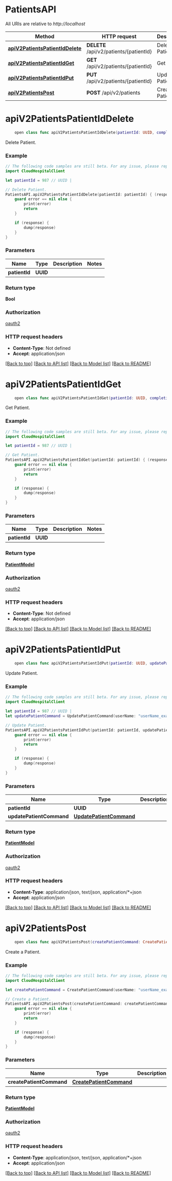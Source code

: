# PatientsAPI

All URIs are relative to *http://localhost*

Method | HTTP request | Description
------------- | ------------- | -------------
[**apiV2PatientsPatientIdDelete**](PatientsAPI.md#apiv2patientspatientiddelete) | **DELETE** /api/v2/patients/{patientId} | Delete Patient.
[**apiV2PatientsPatientIdGet**](PatientsAPI.md#apiv2patientspatientidget) | **GET** /api/v2/patients/{patientId} | Get Patient.
[**apiV2PatientsPatientIdPut**](PatientsAPI.md#apiv2patientspatientidput) | **PUT** /api/v2/patients/{patientId} | Update Patient.
[**apiV2PatientsPost**](PatientsAPI.md#apiv2patientspost) | **POST** /api/v2/patients | Create a Patient.


# **apiV2PatientsPatientIdDelete**
```swift
    open class func apiV2PatientsPatientIdDelete(patientId: UUID, completion: @escaping (_ data: Bool?, _ error: Error?) -> Void)
```

Delete Patient.

### Example
```swift
// The following code samples are still beta. For any issue, please report via http://github.com/OpenAPITools/openapi-generator/issues/new
import CloudHospitalClient

let patientId = 987 // UUID | 

// Delete Patient.
PatientsAPI.apiV2PatientsPatientIdDelete(patientId: patientId) { (response, error) in
    guard error == nil else {
        print(error)
        return
    }

    if (response) {
        dump(response)
    }
}
```

### Parameters

Name | Type | Description  | Notes
------------- | ------------- | ------------- | -------------
 **patientId** | **UUID** |  | 

### Return type

**Bool**

### Authorization

[oauth2](../README.md#oauth2)

### HTTP request headers

 - **Content-Type**: Not defined
 - **Accept**: application/json

[[Back to top]](#) [[Back to API list]](../README.md#documentation-for-api-endpoints) [[Back to Model list]](../README.md#documentation-for-models) [[Back to README]](../README.md)

# **apiV2PatientsPatientIdGet**
```swift
    open class func apiV2PatientsPatientIdGet(patientId: UUID, completion: @escaping (_ data: PatientModel?, _ error: Error?) -> Void)
```

Get Patient.

### Example
```swift
// The following code samples are still beta. For any issue, please report via http://github.com/OpenAPITools/openapi-generator/issues/new
import CloudHospitalClient

let patientId = 987 // UUID | 

// Get Patient.
PatientsAPI.apiV2PatientsPatientIdGet(patientId: patientId) { (response, error) in
    guard error == nil else {
        print(error)
        return
    }

    if (response) {
        dump(response)
    }
}
```

### Parameters

Name | Type | Description  | Notes
------------- | ------------- | ------------- | -------------
 **patientId** | **UUID** |  | 

### Return type

[**PatientModel**](PatientModel.md)

### Authorization

[oauth2](../README.md#oauth2)

### HTTP request headers

 - **Content-Type**: Not defined
 - **Accept**: application/json

[[Back to top]](#) [[Back to API list]](../README.md#documentation-for-api-endpoints) [[Back to Model list]](../README.md#documentation-for-models) [[Back to README]](../README.md)

# **apiV2PatientsPatientIdPut**
```swift
    open class func apiV2PatientsPatientIdPut(patientId: UUID, updatePatientCommand: UpdatePatientCommand? = nil, completion: @escaping (_ data: PatientModel?, _ error: Error?) -> Void)
```

Update Patient.

### Example
```swift
// The following code samples are still beta. For any issue, please report via http://github.com/OpenAPITools/openapi-generator/issues/new
import CloudHospitalClient

let patientId = 987 // UUID | 
let updatePatientCommand = UpdatePatientCommand(userName: "userName_example", email: "email_example", firstName: "firstName_example", lastName: "lastName_example", phone: "phone_example", photo: "photo_example", photoThumbnail: "photoThumbnail_example", gender: Gender(), dateOfBirth: Date(), timeZone: "timeZone_example") // UpdatePatientCommand |  (optional)

// Update Patient.
PatientsAPI.apiV2PatientsPatientIdPut(patientId: patientId, updatePatientCommand: updatePatientCommand) { (response, error) in
    guard error == nil else {
        print(error)
        return
    }

    if (response) {
        dump(response)
    }
}
```

### Parameters

Name | Type | Description  | Notes
------------- | ------------- | ------------- | -------------
 **patientId** | **UUID** |  | 
 **updatePatientCommand** | [**UpdatePatientCommand**](UpdatePatientCommand.md) |  | [optional] 

### Return type

[**PatientModel**](PatientModel.md)

### Authorization

[oauth2](../README.md#oauth2)

### HTTP request headers

 - **Content-Type**: application/json, text/json, application/*+json
 - **Accept**: application/json

[[Back to top]](#) [[Back to API list]](../README.md#documentation-for-api-endpoints) [[Back to Model list]](../README.md#documentation-for-models) [[Back to README]](../README.md)

# **apiV2PatientsPost**
```swift
    open class func apiV2PatientsPost(createPatientCommand: CreatePatientCommand? = nil, completion: @escaping (_ data: PatientModel?, _ error: Error?) -> Void)
```

Create a Patient.

### Example
```swift
// The following code samples are still beta. For any issue, please report via http://github.com/OpenAPITools/openapi-generator/issues/new
import CloudHospitalClient

let createPatientCommand = CreatePatientCommand(userName: "userName_example", email: "email_example", firstName: "firstName_example", lastName: "lastName_example", phone: "phone_example", photo: "photo_example", photoThumbnail: "photoThumbnail_example", gender: Gender(), dateOfBirth: Date(), timeZone: "timeZone_example") // CreatePatientCommand |  (optional)

// Create a Patient.
PatientsAPI.apiV2PatientsPost(createPatientCommand: createPatientCommand) { (response, error) in
    guard error == nil else {
        print(error)
        return
    }

    if (response) {
        dump(response)
    }
}
```

### Parameters

Name | Type | Description  | Notes
------------- | ------------- | ------------- | -------------
 **createPatientCommand** | [**CreatePatientCommand**](CreatePatientCommand.md) |  | [optional] 

### Return type

[**PatientModel**](PatientModel.md)

### Authorization

[oauth2](../README.md#oauth2)

### HTTP request headers

 - **Content-Type**: application/json, text/json, application/*+json
 - **Accept**: application/json

[[Back to top]](#) [[Back to API list]](../README.md#documentation-for-api-endpoints) [[Back to Model list]](../README.md#documentation-for-models) [[Back to README]](../README.md)

